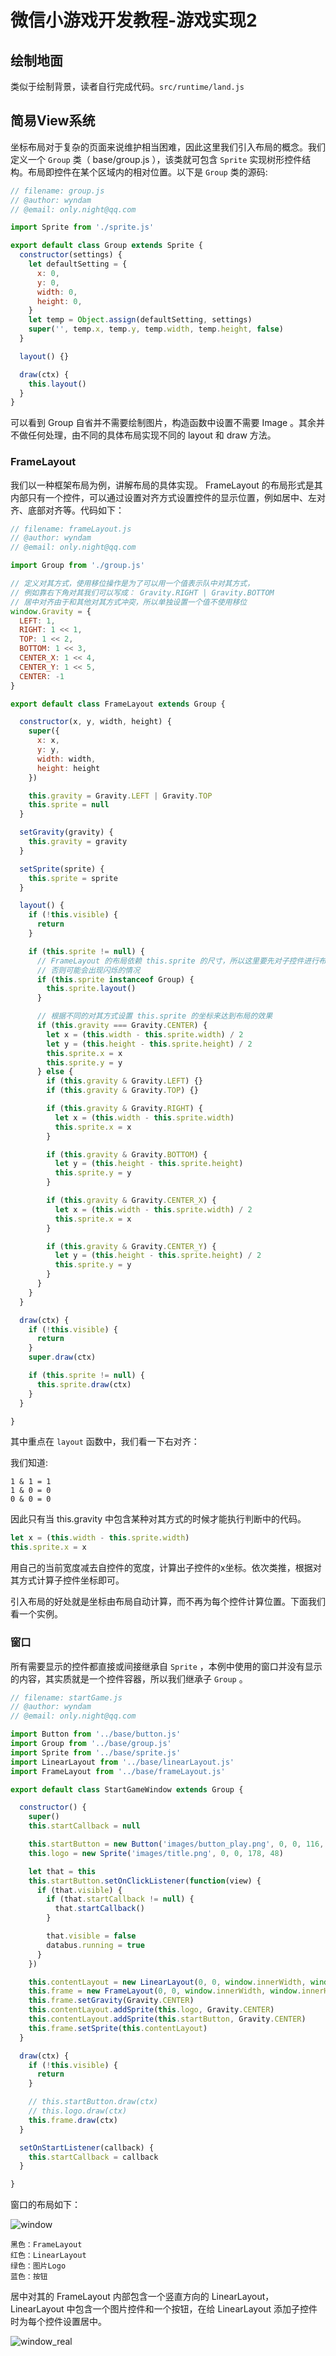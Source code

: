 微信小游戏开发教程-游戏实现2
==========================

## 绘制地面

类似于绘制背景，读者自行完成代码。```src/runtime/land.js```

## 简易View系统

坐标布局对于复杂的页面来说维护相当困难，因此这里我们引入布局的概念。我们定义一个 ```Group``` 类（ base/group.js ），该类就可包含 ```Sprite``` 实现树形控件结构。布局即控件在某个区域内的相对位置。以下是 ```Group``` 类的源码:

```javascript
// filename: group.js
// @author: wyndam
// @email: only.night@qq.com

import Sprite from './sprite.js'

export default class Group extends Sprite {
  constructor(settings) {
    let defaultSetting = {
      x: 0,
      y: 0,
      width: 0,
      height: 0,
    }
    let temp = Object.assign(defaultSetting, settings)
    super('', temp.x, temp.y, temp.width, temp.height, false)
  }

  layout() {}

  draw(ctx) {
    this.layout()
  }
}
```

可以看到 Group 自省并不需要绘制图片，构造函数中设置不需要 Image 。其余并不做任何处理，由不同的具体布局实现不同的 layout 和 draw 方法。

### FrameLayout

我们以一种框架布局为例，讲解布局的具体实现。 FrameLayout 的布局形式是其内部只有一个控件，可以通过设置对齐方式设置控件的显示位置，例如居中、左对齐、底部对齐等。代码如下：

```javascript
// filename: frameLayout.js
// @author: wyndam
// @email: only.night@qq.com

import Group from './group.js'

// 定义对其方式，使用移位操作是为了可以用一个值表示队中对其方式，
// 例如靠右下角对其我们可以写成： Gravity.RIGHT | Gravity.BOTTOM
// 居中对齐由于和其他对其方式冲突，所以单独设置一个值不使用移位
window.Gravity = {
  LEFT: 1,
  RIGHT: 1 << 1,
  TOP: 1 << 2,
  BOTTOM: 1 << 3,
  CENTER_X: 1 << 4,
  CENTER_Y: 1 << 5,
  CENTER: -1
}

export default class FrameLayout extends Group {

  constructor(x, y, width, height) {
    super({
      x: x,
      y: y,
      width: width,
      height: height
    })

    this.gravity = Gravity.LEFT | Gravity.TOP
    this.sprite = null
  }

  setGravity(gravity) {
    this.gravity = gravity
  }

  setSprite(sprite) {
    this.sprite = sprite
  }

  layout() {
    if (!this.visible) {
      return
    }

    if (this.sprite != null) {
      // FrameLayout 的布局依赖 this.sprite 的尺寸，所以这里要先对子控件进行布局
      // 否则可能会出现闪烁的情况
      if (this.sprite instanceof Group) {
        this.sprite.layout()
      }

      // 根据不同的对其方式设置 this.sprite 的坐标来达到布局的效果
      if (this.gravity === Gravity.CENTER) {
        let x = (this.width - this.sprite.width) / 2
        let y = (this.height - this.sprite.height) / 2
        this.sprite.x = x
        this.sprite.y = y
      } else {
        if (this.gravity & Gravity.LEFT) {}
        if (this.gravity & Gravity.TOP) {}

        if (this.gravity & Gravity.RIGHT) {
          let x = (this.width - this.sprite.width)
          this.sprite.x = x
        }

        if (this.gravity & Gravity.BOTTOM) {
          let y = (this.height - this.sprite.height)
          this.sprite.y = y
        }

        if (this.gravity & Gravity.CENTER_X) {
          let x = (this.width - this.sprite.width) / 2
          this.sprite.x = x
        }

        if (this.gravity & Gravity.CENTER_Y) {
          let y = (this.height - this.sprite.height) / 2
          this.sprite.y = y
        }
      }
    }
  }

  draw(ctx) {
    if (!this.visible) {
      return
    }
    super.draw(ctx)

    if (this.sprite != null) {
      this.sprite.draw(ctx)
    }
  }

}
```

其中重点在 ```layout``` 函数中，我们看一下右对齐：

我们知道:

```
1 & 1 = 1
1 & 0 = 0
0 & 0 = 0
```

因此只有当 this.gravity 中包含某种对其方式的时候才能执行判断中的代码。

```javascript
let x = (this.width - this.sprite.width)
this.sprite.x = x
```

用自己的当前宽度减去自控件的宽度，计算出子控件的x坐标。依次类推，根据对其方式计算子控件坐标即可。

引入布局的好处就是坐标由布局自动计算，而不再为每个控件计算位置。下面我们看一个实例。


### 窗口

所有需要显示的控件都直接或间接继承自 ```Sprite``` ，本例中使用的窗口并没有显示的内容，其实质就是一个控件容器，所以我们继承子 ```Group``` 。

```javascript
// filename: startGame.js
// @author: wyndam
// @email: only.night@qq.com

import Button from '../base/button.js'
import Group from '../base/group.js'
import Sprite from '../base/sprite.js'
import LinearLayout from '../base/linearLayout.js'
import FrameLayout from '../base/frameLayout.js'

export default class StartGameWindow extends Group {

  constructor() {
    super()
    this.startCallback = null

    this.startButton = new Button('images/button_play.png', 0, 0, 116, 70)
    this.logo = new Sprite('images/title.png', 0, 0, 178, 48)

    let that = this
    this.startButton.setOnClickListener(function(view) {
      if (that.visible) {
        if (that.startCallback != null) {
          that.startCallback()
        }

        that.visible = false
        databus.running = true
      }
    })

    this.contentLayout = new LinearLayout(0, 0, window.innerWidth, window.innerHeight)
    this.frame = new FrameLayout(0, 0, window.innerWidth, window.innerHeight)
    this.frame.setGravity(Gravity.CENTER)
    this.contentLayout.addSprite(this.logo, Gravity.CENTER)
    this.contentLayout.addSprite(this.startButton, Gravity.CENTER)
    this.frame.setSprite(this.contentLayout)
  }

  draw(ctx) {
    if (!this.visible) {
      return
    }

    // this.startButton.draw(ctx)
    // this.logo.draw(ctx)
    this.frame.draw(ctx)
  }

  setOnStartListener(callback) {
    this.startCallback = callback
  }

}
```

窗口的布局如下：

![window](./images/window.png)

	黑色：FrameLayout
	红色：LinearLayout
	绿色：图片Logo
	蓝色：按钮

居中对其的 FrameLayout 内部包含一个竖直方向的 LinearLayout，LinearLayout 中包含一个图片控件和一个按钮，在给 LinearLayout 添加子控件时为每个控件设置居中。

![window_real](./images/window_real.png)